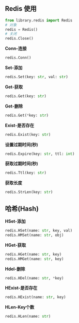 ## Redis 使用
```python
from library.redis import Redis
# 对象
redis = Redis()
# 关闭
redis.Close()
```
**Conn-连接**
```python
redis.Conn()
```
**Set-添加**
```python
redis.Set(key: str, val: str)
```
**Get-获取**
```python
redis.Get(key: str)
```
**Get-删除**
```python
redis.Get(*key: str)
```

**Exist-是否存在**
```python
redis.Exist(key: str)
```
**设置过期时间(秒)**
```python
redis.Expire(key: str, ttl: int)
```
**获取过期时间(秒)**
```python
redis.Ttl(key: str)
```
**获取长度**
```python
redis.StrLen(key: str)
```

## 哈希(Hash)
**HSet-添加**
```python
redis.HSet(name: str, key, val)
redis.HMSet(name: str, obj)
```
**HGet-获取**
```python
redis.HGet(name: str, key)
redis.HMGet(name: str, key)
```
**Hdel-删除**
```python
redis.HDel(name: str, *key)
```
**HExist-是否存在**
```python
redis.HExist(name: str, key)
```
**HLen-Key个数**
```python
redis.HLen(name: str)
```